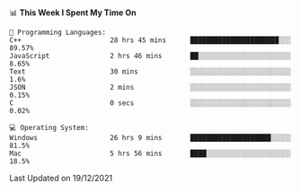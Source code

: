 
<!--START_SECTION:waka-->
📊 **This Week I Spent My Time On** 

```text
💬 Programming Languages: 
C++                      28 hrs 45 mins      ██████████████████████░░░   89.57% 
JavaScript               2 hrs 46 mins       ██░░░░░░░░░░░░░░░░░░░░░░░   8.65% 
Text                     30 mins             ░░░░░░░░░░░░░░░░░░░░░░░░░   1.6% 
JSON                     2 mins              ░░░░░░░░░░░░░░░░░░░░░░░░░   0.15% 
C                        0 secs              ░░░░░░░░░░░░░░░░░░░░░░░░░   0.02%

💻 Operating System: 
Windows                  26 hrs 9 mins       ████████████████████░░░░░   81.5% 
Mac                      5 hrs 56 mins       ████░░░░░░░░░░░░░░░░░░░░░   18.5%

```


 Last Updated on 19/12/2021
<!--END_SECTION:waka-->

